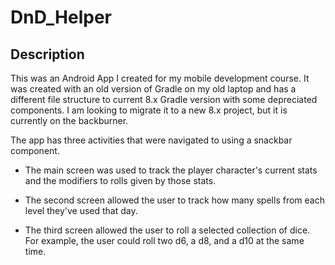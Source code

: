 # DnD_Helper

## Description

This was an Android App I created for my mobile development course. It was created with an old version of Gradle on my old laptop
and has a different file structure to current 8.x Gradle version with some depreciated components. I am looking to migrate it to
a new 8.x project, but it is currently on the backburner.

The app has three activities that were navigated to using a snackbar component.

* The main screen was used to track the player character's current stats and the modifiers to rolls given by those stats.

*  The second screen allowed the user to track how many spells from each level they've used that day.

*  The third screen allowed the user to roll a selected collection of dice. For example, the user could roll two d6, a d8, and a d10 at the same time.
